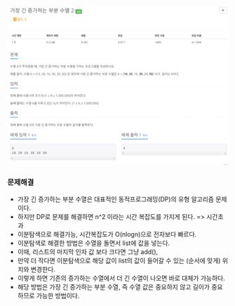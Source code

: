 ![img.png](../_image/가장긴증가하는부분수열2.png)
### 문제해결
- 가장 긴 증가하는 부분 수열은 대표적인 동적프로그래밍(DP)의 유형 알고리즘 문제이다.
- 하지만 DP로 문제를 해결하면 n^2 이라는 시간 복잡도를 가지게 된다. => 시간초과
- 이분탐색으로 해결가능, 시간복잡도가 O(nlogn)으로 전자보다 빠르다.
- 이분탐색로 해결한 방법은 수열을 돌면서 list에 값을 넣는다.
- 이때, 리스트의 마지막 인자 값 보다 크다면 그냥 add(), 
- 만약 더 작다면 이분탐색으로 해당 값이 list의 값이 들어갈 수 있는 (순서에 맞게) 위치와 변경한다.
- 이렇게 하면 기존의 증가하는 수열에서 더 긴 수열이 나오면 바로 대체가 가능하다.
- 해당 방법은 가장 긴 증가하는 부분 수열, 즉 수열 값은 중요하지 않고 길이가 중요하므로 가능한 방법이다.
